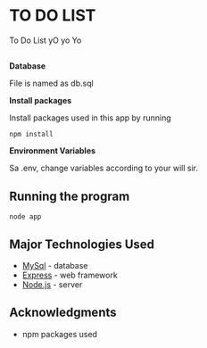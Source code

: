 # TO DO LIST

To Do List yO yo Yo

## 

**Database**

File is named as db.sql

**Install packages**

Install packages used in this app by running 
```
npm install
```
**Environment Variables**

Sa .env, change variables according to your will sir.

## Running the program

```
node app
```

## Major Technologies Used

* [MySql](https://www.mysql.com/) - database
* [Express](https://expressjs.com/) - web framework
* [Node.js](https://nodejs.org/en/) - server


## Acknowledgments

* npm packages used
